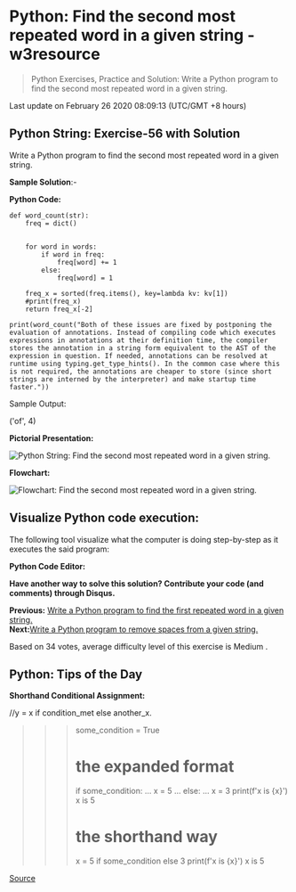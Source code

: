 # Python: Find the second most repeated word in a given string - w3resource

> Python Exercises, Practice and Solution: Write a Python program to find the second most repeated word in a given string.

Last update on February 26 2020 08:09:13 (UTC/GMT +8 hours)

## Python String: Exercise-56 with Solution

Write a Python program to find the second most repeated word in a given string.

**Sample Solution**:-

**Python Code:**

    def word_count(str):
        freq = dict()


        for word in words:
            if word in freq:
                freq[word] += 1
            else:
                freq[word] = 1

        freq_x = sorted(freq.items(), key=lambda kv: kv[1])
        #print(freq_x)
        return freq_x[-2]

    print(word_count("Both of these issues are fixed by postponing the evaluation of annotations. Instead of compiling code which executes expressions in annotations at their definition time, the compiler stores the annotation in a string form equivalent to the AST of the expression in question. If needed, annotations can be resolved at runtime using typing.get_type_hints(). In the common case where this is not required, the annotations are cheaper to store (since short strings are interned by the interpreter) and make startup time faster."))

Sample Output:

('of', 4)

**Pictorial Presentation:**

![Python String: Find the second most repeated word in a given string.](https://www.w3resource.com/w3r_images/python-data-type-string-image-exercise-56.svg)

**Flowchart:**

![Flowchart: Find the second most repeated word in a given string.](https://www.w3resource.com/w3r_images/python-data-type-string-exercise-flowchart-56.png)

## Visualize Python code execution:

The following tool visualize what the computer is doing step-by-step as it executes the said program:

**Python Code Editor:**

**Have another way to solve this solution? Contribute your code (and comments) through Disqus.**

**Previous:** [Write a Python program to find the first repeated word in a given string.](https://www.w3resource.com/python-exercises/string/python-data-type-string-exercise-55.php)  
**Next:**[Write a Python program to remove spaces from a given string.](https://www.w3resource.com/python-exercises/string/python-data-type-string-exercise-57.php)

Based on 34 votes, average difficulty level of this exercise is Medium .

## Python: Tips of the Day

**Shorthand Conditional Assignment:**

//y = x if condition_met else another_x.

> > > some_condition = True
> > >
> > > # the expanded format
> > >
> > > if some_condition: ... x = 5 ... else: ... x = 3 print(f'x is {x}') x is 5
> > >
> > > # the shorthand way
> > >
> > > x = 5 if some_condition else 3 print(f'x is {x}') x is 5

[Source](https://www.w3resource.com/python-exercises/string/python-data-type-string-exercise-56.php)
